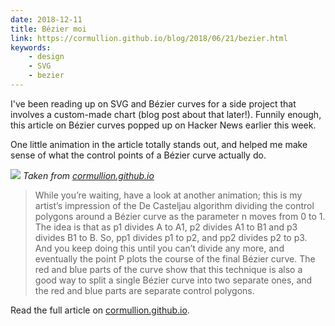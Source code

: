 ```yaml
---
date: 2018-12-11
title: Bézier moi
link: https://cormullion.github.io/blog/2018/06/21/bezier.html
keywords:
    - design
    - SVG
    - bezier
---
```


I've been reading up on SVG and Bézier curves for a side project that involves a custom-made chart (blog post about that later!). Funnily enough, this article on Bézier curves popped up on Hacker News earlier this week.

One little animation in the article totally stands out, and helped me make sense of what the control points of a Bézier curve actually do.

![](/media/bezier-moi.gif)
*Taken from [cormullion.github.io](https://cormullion.github.io/blog/2018/06/21/bezier.html)*

> While you’re waiting, have a look at another animation; this is my artist’s impression of the De Casteljau algorithm dividing the control polygons around a Bézier curve as the parameter n moves from 0 to 1. The idea is that as p1 divides A to A1, p2 divides A1 to B1 and p3 divides B1 to B. So, pp1 divides p1 to p2, and pp2 divides p2 to p3. And you keep doing this until you can’t divide any more, and eventually the point P plots the course of the final Bézier curve. The red and blue parts of the curve show that this technique is also a good way to split a single Bézier curve into two separate ones, and the red and blue parts are separate control polygons.

Read the full article on [cormullion.github.io](https://cormullion.github.io/blog/2018/06/21/bezier.html).

